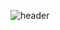 ![header](https://capsule-render.vercel.app/api?type=waving&color=0:2B86C5,50:784B80,100:FF3CAC&height=150&text=Daniel%20Lee&fontColor=FFFFFF&fontSize=70)
